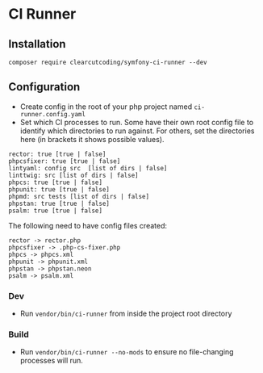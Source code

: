 # CI Runner

## Installation

`composer require clearcutcoding/symfony-ci-runner --dev`

## Configuration

- Create config in the root of your php project named `ci-runner.config.yaml`
- Set which CI processes to run.  Some have their own root config file to identify which directories to run against.  For others, set the directories here (in brackets it shows possible values).

```
rector: true [true | false]
phpcsfixer: true [true | false]
lintyaml: config src  [list of dirs | false]
linttwig: src [list of dirs | false]
phpcs: true [true | false]
phpunit: true [true | false]
phpmd: src tests [list of dirs | false]
phpstan: true [true | false]
psalm: true [true | false]
```

The following need to have config files created:

```
rector -> rector.php
phpcsfixer -> .php-cs-fixer.php
phpcs -> phpcs.xml
phpunit -> phpunit.xml
phpstan -> phpstan.neon
psalm -> psalm.xml
```
### Dev

- Run `vendor/bin/ci-runner` from inside the project root directory

### Build

- Run `vendor/bin/ci-runner --no-mods` to ensure no file-changing processes will run.

